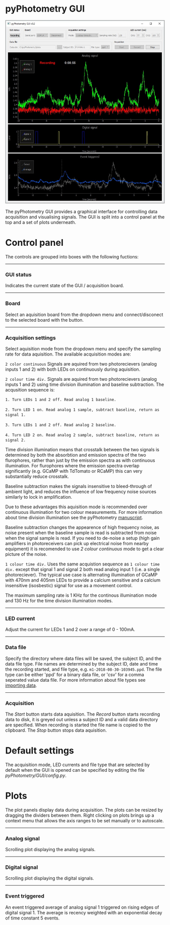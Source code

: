 # pyPhotometry GUI

![pyPhotometry GUI](../media/pyPhotometry_GUI.jpg)

The pyPhotometry GUI provides a graphical interface for controlling data acquisition and visualising signals.  The GUI is split into a control panel at the top and a set of plots underneath.

# Control panel

The controls are grouped into boxes with the following fuctions:

---

### GUI status

Indicates the current state of the GUI / acquisition board.

---

### Board

Select an aquisition board from the dropdown menu and connect/disconect to the selected board with the button.

---

### Acquisition settings

Select aquisition mode from the dropdown menu and specify the sampling rate for data aquisition.  The available acquisition modes are:

`2 color continuous` Signals are aquired from two photorecievers (analog inputs 1 and 2) with both LEDs on continuously during aquisition.

`2 colour time div.` Signals are aquired from two photorecievers (analog inputs 1 and 2) using time division illumination and baseline subtraction. The acqusition sequence is:

```
1. Turn LEDs 1 and 2 off. Read analog 1 baseline.

2. Turn LED 1 on. Read analog 1 sample, subtract baseline, return as signal 1.

3. Turn LEDs 1 and 2 off. Read analog 2 baseline.
  
4. Turn LED 2 on. Read analog 2 sample, subtract baseline, return as signal 2.
```

Time division illumination means that crosstalk between the two signals is determined by both the absorbtion and emission spectra of the two flurophores, rather than just by the emission spectra as with continuous illumination.  For flurophores where the emission spectra overlap significantly (e.g. GCaMP with TdTomato or RCaMP) this can very substantially reduce crosstalk. 

Baseline subtraction makes the signals insensitive to bleed-through of ambient light, and reduces the influence of low frequency noise sources similarly to lock in amplification.  

Due to these advantages this aquisition mode is recommended over continuous illumination for two colour measurements.  For more information about time division illumination see the pyPhotometry [manuscript](https://www.biorxiv.org/content/early/2018/10/03/434225).

Baseline subtraction changes the appearence of high frequency noise, as noise present when the baseline sample is read is subtracted from noise when the signal sample is read.  If you need to de-noise a setup (high gain amplifiers in photoreceivers can pick up electrical noise from nearby equipment) it is  recomended to use *2 colour continuous* mode to get a clear picture of the noise.

`1 colour time div.` Uses the same acquistion sequence as `1 colour time div.` except that signal 1 and signal 2 both read analog input 1 (i.e. a single photoreciever).  The typical use case is alternating illumination of GCaMP with 470nm and 405nm LEDs to provide a calcium sensitive and a calcium insensitive (isosbestic) signal for use as a movement control. 

The maximum sampling rate is 1 KHz for the continous illumination mode and 130 Hz for the time division illumination modes.

---

### LED current

Adjust the current for LEDs 1 and 2 over a range of 0 - 100mA.

---

### Data file

Specify the directory where data files will be saved, the subject ID, and the data file type.  File names are determined by the subject ID, date and time the recording started, and file type, e.g. `m1-2018-08-30-103945.ppd`.  The file type can be either 'ppd' for a binary data file, or 'csv' for a comma seperated value data file. For more information about file types see [importing data](../user-guide/importing-data.md).
 
---

### Acquisition

The *Start* button starts data aquisition.  The *Record* button starts recording data to disk, it is greyed out unless a subject ID and a valid data directory are specified.  When recording is started the file name is copied to the clipboard. The *Stop* button stops data aquisition. 

# Default settings

The acquisition mode, LED currents and file type that are selected by default when the GUI is opened can be specified by editing the file *pyPhotometry/GUI/config.py*. 

# Plots

The plot panels display data during acquisition.  The plots can be resized by dragging the dividers between them.  Right clicking on plots brings up a context menu that allows the axis ranges to be set manually or to autoscale.

---

### Analog signal

Scrolling plot displaying the analog signals.

---

### Digital signal

Scrolling plot displaying the digital signals.

---

### Event triggered

An event triggered average of analog signal 1 triggered on rising edges of digital signal 1. The average is recency weighted with an exponential decay of time constant 5 events.